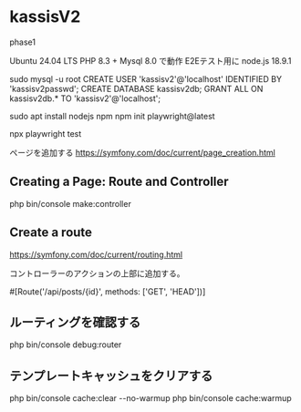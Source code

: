 # kassisV2

phase1

Ubuntu 24.04 LTS
PHP 8.3 + Mysql 8.0 で動作
E2Eテスト用に node.js 18.9.1

sudo mysql -u root
CREATE USER 'kassisv2'@'localhost' IDENTIFIED BY 'kassisv2passwd';
CREATE DATABASE kassisv2db;
GRANT ALL ON kassisv2db.* TO 'kassisv2'@'localhost';

sudo apt install nodejs npm
npm init playwright@latest

npx playwright test 


ページを追加する
https://symfony.com/doc/current/page_creation.html

## Creating a Page: Route and Controller
php bin/console make:controller

## Create a route
https://symfony.com/doc/current/routing.html

コントローラーのアクションの上部に追加する。

#[Route('/api/posts/{id}', methods: ['GET', 'HEAD'])]


## ルーティングを確認する
php bin/console debug:router

## テンプレートキャッシュをクリアする

php bin/console cache:clear --no-warmup
php bin/console cache:warmup
